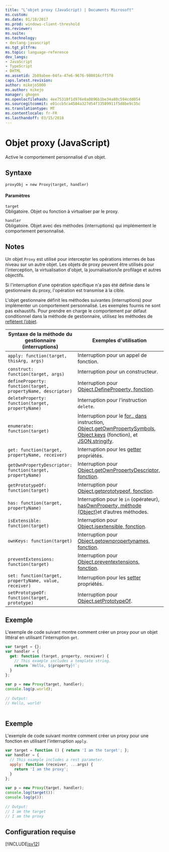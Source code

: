 ```yaml
---
title: "L’objet proxy (JavaScript) | Documents Microsoft"
ms.custom: 
ms.date: 01/18/2017
ms.prod: windows-client-threshold
ms.reviewer: 
ms.suite: 
ms.technology:
- devlang-javascript
ms.tgt_pltfrm: 
ms.topic: language-reference
dev_langs:
- JavaScript
- TypeScript
- DHTML
ms.assetid: 2b89abee-04fa-47e6-9676-980016cff5f8
caps.latest.revision: 
author: mikejo5000
ms.author: mikejo
manager: ghogen
ms.openlocfilehash: 4ee75310f1d976e0a0896b1be34a80c594cdd054
ms.sourcegitcommit: e01ccb5ca4504a327d54f33589911f5d8be9c35c
ms.translationtype: MT
ms.contentlocale: fr-FR
ms.lasthandoff: 03/15/2018
---
```

# <a name="proxy-object-javascript"></a>Objet proxy (JavaScript)
Active le comportement personnalisé d'un objet.  
  
## <a name="syntax"></a>Syntaxe  
  
```  
proxyObj = new Proxy(target, handler)  
```  
  
#### <a name="parameters"></a>Paramètres  
 `target`  
 Obligatoire. Objet ou fonction à virtualiser par le proxy.  
  
 `handler`  
 Obligatoire. Objet avec des méthodes (interruptions) qui implémentent le comportement personnalisé.  
  
## <a name="remarks"></a>Notes  
 Un objet `Proxy` est utilisé pour intercepter les opérations internes de bas niveau sur un autre objet. Les objets de proxy peuvent être utilisés pour l'interception, la virtualisation d'objet, la journalisation/le profilage et autres objectifs.  
  
 Si l'interruption d'une opération spécifique n'a pas été définie dans le gestionnaire du proxy, l'opération est transmise à la cible.  
  
 L'objet gestionnaire définit les méthodes suivantes (interruptions) pour implémenter un comportement personnalisé. Les exemples fournis ne sont pas exhaustifs. Pour prendre en charge le comportement par défaut conditionnel dans la méthode de gestionnaire, utilisez les méthodes de [reflètent l’objet](../../javascript/reference/reflect-object-javascript.md).  
  
|Syntaxe de la méthode du gestionnaire (interruptions)|Exemples d'utilisation|  
|------------------------------------|-----------------------|  
|`apply: function(target, thisArg, args)`|Interruption pour un appel de fonction.|  
|`construct: function(target, args)`|Interruption pour un constructeur.|  
|`defineProperty: function(target, propertyName, descriptor)`|Interruption pour [Object.DefineProperty, fonction](../../javascript/reference/object-defineproperty-function-javascript.md).|  
|`deleteProperty: function(target, propertyName)`|Interruption pour l'instruction `delete`.|  
|`enumerate: function(target)`|Interruption pour le [for.. dans](../../javascript/reference/for-dot-dot-dot-in-statement-javascript.md) instruction, [Object.getOwnPropertySymbols](../../javascript/reference/object-getownpropertysymbols-function-javascript.md), [Object.keys](../../javascript/reference/object-keys-function-javascript.md) (fonction), et [JSON.stringify](../../javascript/reference/json-stringify-function-javascript.md).|  
|`get: function(target, propertyName, receiver)`|Interruption pour les [getter](../../javascript/creating-objects-javascript.md) propriétés.|  
|`getOwnPropertyDescriptor: function(target, propertyName)`|Interruption pour [Object.getOwnPropertyDescriptor, fonction](../../javascript/reference/object-getownpropertydescriptor-function-javascript.md).|  
|`getPrototypeOf: function(target)`|Interruption pour [Object.getprototypeof, fonction](../../javascript/reference/object-getprototypeof-function-javascript.md).|  
|`has: function(target, propertyName)`|Interruption pour le `in` (opérateur), [hasOwnProperty, méthode (Object)](../../javascript/reference/hasownproperty-method-object-javascript.md)et d’autres méthodes.|  
|`isExtensible: function(target)`|Interruption pour [Object.isextensible, fonction](../../javascript/reference/object-isextensible-function-javascript.md).|  
|`ownKeys: function(target)`|Interruption pour [Object.getownpropertynames, fonction](../../javascript/reference/object-getownpropertynames-function-javascript.md).|  
|`preventExtensions: function(target)`|Interruption pour [Object.preventextensions, fonction](../../javascript/reference/object-preventextensions-function-javascript.md).|  
|`set: function(target, propertyName, value, receiver)`|Interruption pour les [setter](../../javascript/creating-objects-javascript.md) propriétés.|  
|`setPrototypeOf: function(target, prototype)`|Interruption pour [Object.setPrototypeOf](../../javascript/reference/object-setprototypeof-function-javascript.md).|  
  
## <a name="example"></a>Exemple  
 L'exemple de code suivant montre comment créer un proxy pour un objet littéral en utilisant l'interruption `get`.  
  
```JavaScript  
var target = {};  
var handler = {  
  get: function (target, property, receiver) {  
    // This example includes a template string.  
    return `Hello, ${property}!`;  
  }  
};  
  
var p = new Proxy(target, handler);  
console.log(p.world);  
  
// Output:  
// Hello, world!  
  
```  
  
## <a name="example"></a>Exemple  
 L'exemple de code suivant montre comment créer un proxy pour une fonction en utilisant l'interruption `apply`.  
  
```JavaScript  
var target = function () { return 'I am the target'; };  
var handler = {  
  // This example includes a rest parameter.  
  apply: function (receiver, ...args) {  
    return 'I am the proxy';  
  }  
};  
  
var p = new Proxy(target, handler);  
console.log(target()):  
console.log(p()):  
  
// Output:  
// I am the target  
// I am the proxy  
```  
  
## <a name="requirements"></a>Configuration requise  
 [!INCLUDE[jsv12](../../javascript/reference/includes/jsv12-md.md)]
